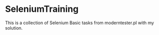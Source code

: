 # SeleniumTraining

This is a collection of Selenium Basic tasks from moderntester.pl with my solution.
